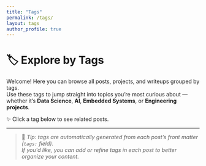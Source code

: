 ```yaml
---
title: "Tags"
permalink: /tags/
layout: tags
author_profile: true
---
```


# 🏷️ Explore by Tags

Welcome! Here you can browse all posts, projects, and writeups grouped by tags.  
Use these tags to jump straight into topics you’re most curious about — whether it’s **Data Science**, **AI**, **Embedded Systems**, or **Engineering projects**.

✨ Click a tag below to see related posts.

---

> 📌 *Tip: tags are automatically generated from each post’s front matter (`tags:` field).  
> If you'd like, you can add or refine tags in each post to better organize your content.*
